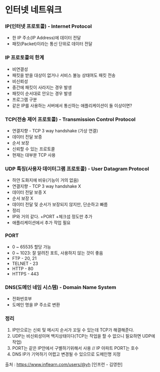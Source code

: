<h1> 인터넷 네트워크 </h1>

<h3> IP(인터넷 프로토콜) - Internet Protocol</h3>

- 한 IP 주소(IP Address)에 데이터 전달
- 패킷(Packet)이라는 통신 단위로 데이터 전달

<h3>IP 프로토콜의 한계</h3>

- 비연결성
- 패킷을 받을 대상이 없거나 서비스 불능 상태여도 패킷 전송
- 비신뢰성
- 중간에 패킷이 사라지는 경우 발생
- 패킷이 순서대로 안오는 경우 발생
- 프로그램 구분
- 같은 IP를 사용하는 서버에서 통신하는 애플리케이션이 둘 이상이면?

<h3>TCP(전송 제어 프로토콜) - Transmission Control Protocol</h3>

- 연결지향 - TCP 3 way handshake (가상 연결)
- 데이터 전달 보증
- 순서 보장
- 신뢰할 수 있는 프로토콜
- 현재는 대부분 TCP 사용

<h3>UDP 특징(사용자 데이터그램 프로토콜) - User Datagram Protocol</h3>

- 하얀 도화지에 비유(기능이 거의 없음)
- 연결지향 - TCP 3 way handshake X
- 데이터 전달 보증 X
- 순서 보장 X
- 데이터 전달 및 순서가 보장되지 않지만, 단순하고 빠름
- 정리
- IP와 거의 같다. +PORT +체크섬 정도만 추가
- 애플리케이션에서 추가 작업 필요

<h3>PORT</h3>

- 0 ~ 65535 할당 가능
- 0 ~ 1023: 잘 알려진 포트, 사용하지 않는 것이 좋음
- FTP - 20, 21
- TELNET - 23
- HTTP - 80
- HTTPS - 443

<h3>DNS(도메인 네임 시스템) - Domain Name System</h3>

- 전화번호부
- 도메인 명을 IP 주소로 변환

<h3> 정리 </h3>

1. IP만으로는 신뢰 및 메시지 순서가 꼬일 수 있는데 TCP가 해결해준다.
2. UDP는 비신뢰성이며 백지상태이다(TCP는 작업을 할 수 없으니 필요하면 UDP에 작업)
3. PORT는 같은 IP안에서 구별하기위해서 사용 // IP 아파트 PORT는 호수
4. DNS IP가 기억하기 어렵고 변경될 수 있으므로 도메인명 지정

출처 : https://www.inflearn.com/users/@yh [인프런 - 김영한]
